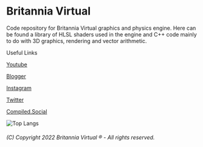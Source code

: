 <h1>Britannia Virtual</h1>

Code repository for Britannia Virtual graphics and physics engine. Here can be found a library of HLSL shaders used in the engine and C++ code mainly to do with 3D graphics, rendering and vector arithmetic.

Useful Links

[Youtube](http://www.youtube.com/channel/UCTc-P1rJztK5dM_4Aa3UZkQ)

[Blogger](https://britanniavirtual.blogspot.com/)

[Instagram](https://www.instagram.com/britanniavirtual/)

[Twitter](https://twitter.com/britanniavirtu/)

[Compiled.Social](https://cosoc.com/britannia)

![Top Langs](https://github-readme-stats.vercel.app/api/top-langs/?username=britanniavirtual&hide=javascript,css,scss,html&theme=slate)

<h6>(C) Copyright 2022 Britannia Virtual ® - All rights reserved.</h6>
